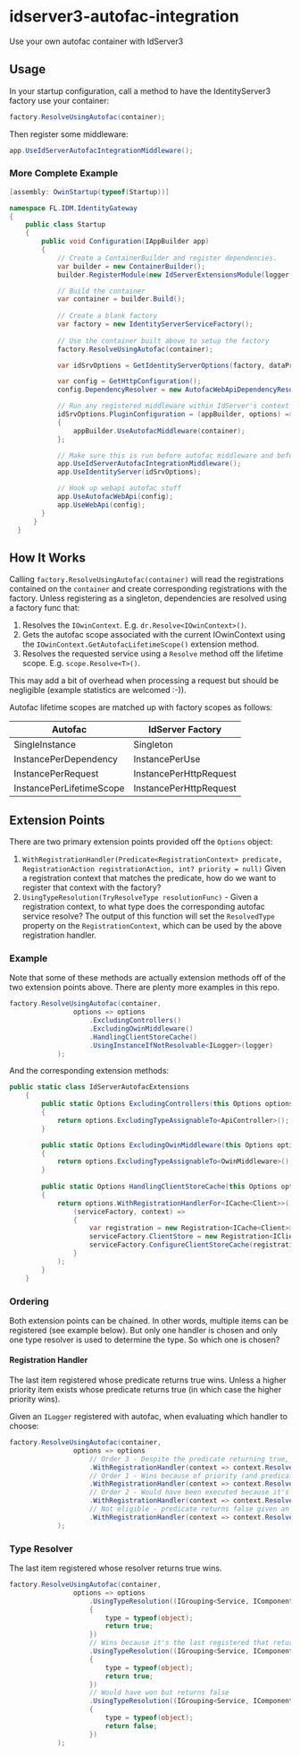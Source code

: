 # idserver3-autofac-integration
Use your own autofac container with IdServer3

## Usage
In your startup configuration, call a method to have the IdentityServer3 factory use your container:
```csharp
factory.ResolveUsingAutofac(container);
```

Then register some middleware:
```csharp
app.UseIdServerAutofacIntegrationMiddleware(); 
```

### More Complete Example

```csharp
[assembly: OwinStartup(typeof(Startup))]

namespace FL.IDM.IdentityGateway
{
    public class Startup
    {
        public void Configuration(IAppBuilder app)
        {
            // Create a ContainerBuilder and register dependencies.
            var builder = new ContainerBuilder();
            builder.RegisterModule(new IdServerExtensionsModule(logger, authenticationEventsLogger, efConfig));

            // Build the container
            var container = builder.Build();
            
            // Create a blank factory
            var factory = new IdentityServerServiceFactory();
            
            // Use the container built above to setup the factory
            factory.ResolveUsingAutofac(container);

            var idSrvOptions = GetIdentityServerOptions(factory, dataProtector);

            var config = GetHttpConfiguration();
            config.DependencyResolver = new AutofacWebApiDependencyResolver(container);

            // Run any registered middleware within IdServer's context
            idSrvOptions.PluginConfiguration = (appBuilder, options) =>
            {
                appBuilder.UseAutofacMiddleware(container);
            };

            // Make sure this is run before autofac middleware and before id server middleware in the pipeline
            app.UseIdServerAutofacIntegrationMiddleware(); 
            app.UseIdentityServer(idSrvOptions);

            // Hook up webapi autofac stuff
            app.UseAutofacWebApi(config);
            app.UseWebApi(config);
        }
      }
  }

```

## How It Works
Calling `factory.ResolveUsingAutofac(container)` will read the registrations contained on the `container` and create corresponding registrations with the factory. Unless registering as a singleton, dependencies are resolved using a factory func that:

1. Resolves the `IOwinContext`. E.g. `dr.Resolve<IOwinContext>()`. 
2. Gets the autofac scope associated with the current IOwinContext using the `IOwinContext.GetAutofacLifetimeScope()` extension method.
3. Resolves the requested service using a `Resolve` method off the lifetime scope. E.g. `scope.Resolve<T>()`. 

This may add a bit of overhead when processing a request but should be negligible (example statistics are welcomed :-)). 

Autofac lifetime scopes are matched up with factory scopes as follows: 

| Autofac | IdServer Factory |
| ------  | ---------------- |
| SingleInstance | Singleton |
| InstancePerDependency | InstancePerUse |
| InstancePerRequest | InstancePerHttpRequest |
| InstancePerLifetimeScope | InstancePerHttpRequest |

## Extension Points
There are two primary extension points provided off the `Options` object:

1. `WithRegistrationHandler(Predicate<RegistrationContext> predicate, RegistrationAction registrationAction, int? priority = null)` Given a registration context that matches the predicate, how do we want to register that context with the factory?
2. `UsingTypeResolution(TryResolveType resolutionFunc)` - Given a registration context, to what type does the corresponding autofac service resolve? The output of this function will set the `ResolvedType` property on the `RegistrationContext`, which can be used by the above registration handler.

### Example
Note that some of these methods are actually extension methods off of the two extension points above. There are plenty more examples in this repo.

```csharp
factory.ResolveUsingAutofac(container,
                options => options
                    .ExcludingControllers()
                    .ExcludingOwinMiddleware()
                    .HandlingClientStoreCache()
                    .UsingInstanceIfNotResolvable<ILogger>(logger)
            );
```

And the corresponding extension methods:

```csharp
public static class IdServerAutofacExtensions
    {
        public static Options ExcludingControllers(this Options options)
        {
            return options.ExcludingTypeAssignableTo<ApiController>();
        }

        public static Options ExcludingOwinMiddleware(this Options options)
        {
            return options.ExcludingTypeAssignableTo<OwinMiddleware>();
        }
    
        public static Options HandlingClientStoreCache(this Options options)
        {
            return options.WithRegistrationHandlerFor<ICache<Client>>(
                (serviceFactory, context) =>
                {
                    var registration = new Registration<ICache<Client>>(dr => dr.ResolveUsingAutofac<ICache<Client>>(container: context.Container));
                    serviceFactory.ClientStore = new Registration<IClientStore>(dr => dr.ResolveUsingAutofac<IClientStore>(container: context.Container));
                    serviceFactory.ConfigureClientStoreCache(registration);
                }
            );
        }
    }
```

### Ordering
Both extension points can be chained. In other words, multiple items can be registered (see example below). But only one handler is chosen and only one type resolver is used to determine the type. So which one is chosen?


#### Registration Handler
The last item registered whose predicate returns true wins. Unless a higher priority item exists whose predicate returns true (in which case the higher priority wins).

Given an `ILogger` registered with autofac, when evaluating which handler to choose:

```csharp
factory.ResolveUsingAutofac(container,
                options => options
                    // Order 3 - Despite the predicate returning true, there are other eligible handlers registered after (and at a higher priority)
                    .WithRegistrationHandler(context => context.ResolvedType == typeof(ILogger), (factory, context) => MyHandle(factory, context))
                    // Order 1 - Wins because of priority (and predicate returns true)
                    .WithRegistrationHandler(context => context.ResolvedType == typeof(ILogger), (factory, context) => MyHandle(factory, context), 15)
                    // Order 2 - Would have been executed because it's last registered, but the second one has a higher priority (0 if none specified).
                    .WithRegistrationHandler(context => context.ResolvedType == typeof(ILogger), (factory, context) => MyHandle(factory, context))
                    // Not eligible - predicate returns false given an ILogger.
                    .WithRegistrationHandler(context => context.ResolvedType == typeof(SomeOtherType), (factory, context) => MyHandle(factory, context))
            );
```


### Type Resolver
The last item registered whose resolver returns true wins.

```csharp
factory.ResolveUsingAutofac(container,
                options => options
                    .UsingTypeResolution((IGrouping<Service, IComponentRegistration> grouping, out Type type) =>
                    {
                        type = typeof(object);
                        return true;
                    })
                    // Wins because it's the last registered that returns true
                    .UsingTypeResolution((IGrouping<Service, IComponentRegistration> grouping, out Type type) =>
                    {
                        type = typeof(object);
                        return true;
                    })
                    // Would have won but returns false
                    .UsingTypeResolution((IGrouping<Service, IComponentRegistration> grouping, out Type type) =>
                    {
                        type = typeof(object);
                        return false;
                    })
            );
```
